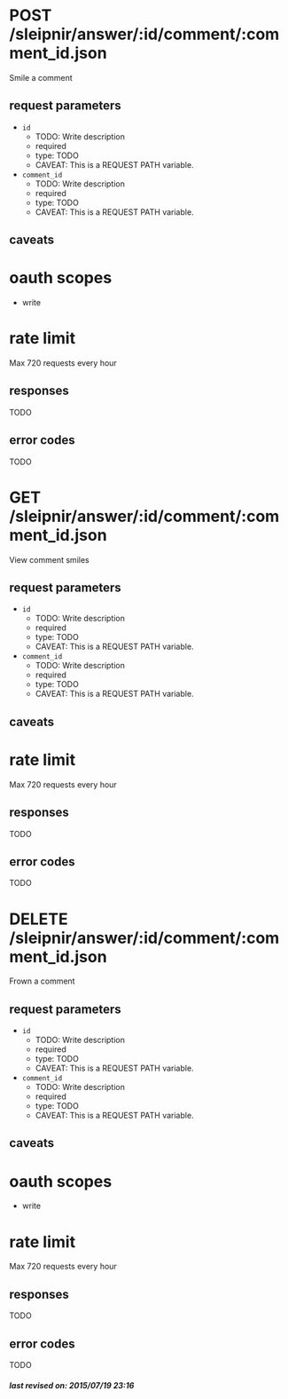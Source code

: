# POST /sleipnir/answer/:id/comment/:comment_id.json

Smile a comment

## request parameters

- `id`
  - TODO: Write description
  - required
  - type: TODO
  - CAVEAT: This is a REQUEST PATH variable.
- `comment_id`
  - TODO: Write description
  - required
  - type: TODO
  - CAVEAT: This is a REQUEST PATH variable.

## caveats

# oauth scopes

- write

# rate limit

Max 720 requests every hour

## responses

TODO

## error codes

TODO

# GET /sleipnir/answer/:id/comment/:comment_id.json

View comment smiles

## request parameters

- `id`
  - TODO: Write description
  - required
  - type: TODO
  - CAVEAT: This is a REQUEST PATH variable.
- `comment_id`
  - TODO: Write description
  - required
  - type: TODO
  - CAVEAT: This is a REQUEST PATH variable.

## caveats

# rate limit

Max 720 requests every hour

## responses

TODO

## error codes

TODO

# DELETE /sleipnir/answer/:id/comment/:comment_id.json

Frown a comment

## request parameters

- `id`
  - TODO: Write description
  - required
  - type: TODO
  - CAVEAT: This is a REQUEST PATH variable.
- `comment_id`
  - TODO: Write description
  - required
  - type: TODO
  - CAVEAT: This is a REQUEST PATH variable.

## caveats

# oauth scopes

- write

# rate limit

Max 720 requests every hour

## responses

TODO

## error codes

TODO

##### last revised on: 2015/07/19 23:16

